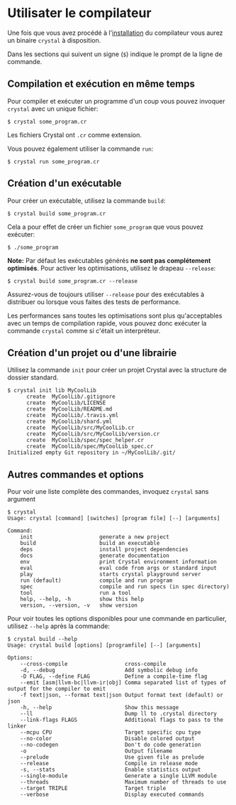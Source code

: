 # Utilisater le compilateur

Une fois que vous avez procédé à l'[installation](../installation/README.md)
du compilateur vous aurez un binaire `crystal` à disposition.

Dans les sections qui suivent un signe (`$`) indique le prompt de la ligne de commande.

## Compilation et exécution en même temps

Pour compiler et exécuter un programme d'un coup vous pouvez invoquer `crystal` avec un unique fichier:

```
$ crystal some_program.cr
```

Les fichiers Crystal ont `.cr` comme extension.

Vous pouvez également utiliser la commande `run`:

```
$ crystal run some_program.cr
```

## Création d'un exécutable

Pour créer un exécutable, utilisez la commande `build`:

```
$ crystal build some_program.cr
```

Cela a pour effet de créer un fichier `some_program` que vous pouvez exécuter:

```
$ ./some_program
```

**Note:** Par défaut les exécutables générés **ne sont pas complétement optimisés**.
Pour activer les optimisations, utilisez le drapeau `--release`:

```
$ crystal build some_program.cr --release
```

Assurez-vous de toujours utiliser `--release` pour des exécutables à distribuer ou lorsque vous faites des tests de performance.

Les performances sans toutes les optimisations sont plus qu'acceptables avec un temps de compilation rapide,
vous pouvez donc exécuter la commande `crystal` comme si c'était un interpréteur.

## Création d'un projet ou d'une librairie

Utilisez la commande `init` pour créer un projet Crystal avec la structure de dossier standard.

```
$ crystal init lib MyCoolLib
      create  MyCoolLib/.gitignore
      create  MyCoolLib/LICENSE
      create  MyCoolLib/README.md
      create  MyCoolLib/.travis.yml
      create  MyCoolLib/shard.yml
      create  MyCoolLib/src/MyCoolLib.cr
      create  MyCoolLib/src/MyCoolLib/version.cr
      create  MyCoolLib/spec/spec_helper.cr
      create  MyCoolLib/spec/MyCoolLib_spec.cr
Initialized empty Git repository in ~/MyCoolLib/.git/
```

## Autres commandes et options

Pour voir une liste complète des commandes, invoquez `crystal` sans argument

```
$ crystal
Usage: crystal [command] [switches] [program file] [--] [arguments]

Command:
    init                     generate a new project
    build                    build an executable
    deps                     install project dependencies
    docs                     generate documentation
    env                      print Crystal environment information
    eval                     eval code from args or standard input
    play                     starts crystal playground server
    run (default)            compile and run program
    spec                     compile and run specs (in spec directory)
    tool                     run a tool
    help, --help, -h         show this help
    version, --version, -v   show version
```

Pour voir toutes les options disponibles pour une commande en particulier,
utilisez `--help` après la commande:

```
$ crystal build --help
Usage: crystal build [options] [programfile] [--] [arguments]

Options:
    --cross-compile                  cross-compile
    -d, --debug                      Add symbolic debug info
    -D FLAG, --define FLAG           Define a compile-time flag
    --emit [asm|llvm-bc|llvm-ir|obj] Comma separated list of types of output for the compiler to emit
    -f text|json, --format text|json Output format text (default) or json
    -h, --help                       Show this message
    --ll                             Dump ll to .crystal directory
    --link-flags FLAGS               Additional flags to pass to the linker
    --mcpu CPU                       Target specific cpu type
    --no-color                       Disable colored output
    --no-codegen                     Don't do code generation
    -o                               Output filename
    --prelude                        Use given file as prelude
    --release                        Compile in release mode
    -s, --stats                      Enable statistics output
    --single-module                  Generate a single LLVM module
    --threads                        Maximum number of threads to use
    --target TRIPLE                  Target triple
    --verbose                        Display executed commands
```
